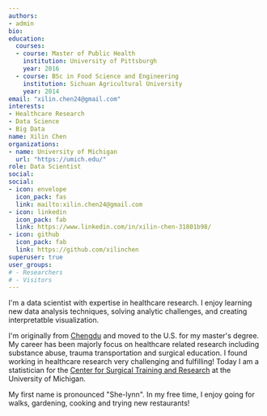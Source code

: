 ```yaml
---
authors:
- admin
bio: 
education:
  courses:
  - course: Master of Public Health
    institution: University of Pittsburgh
    year: 2016
  - course: BSc in Food Science and Engineering
    institution: Sichuan Agricultural University
    year: 2014
email: "xilin.chen24@gmail.com"
interests:
- Healthcare Research
- Data Science
- Big Data 
name: Xilin Chen
organizations:
- name: University of Michigan
  url: "https://umich.edu/"
role: Data Scientist
social:
social:
- icon: envelope
  icon_pack: fas
  link: mailto:xilin.chen24@gmail.com
- icon: linkedin
  icon_pack: fab
  link: https://www.linkedin.com/in/xilin-chen-31801b98/
- icon: github
  icon_pack: fab
  link: https://github.com/xilinchen
superuser: true
user_groups:
# - Researchers
# - Visitors
---
```


I'm a data scientist with expertise in healthcare research. I enjoy learning new data analysis techniques, solving analytic challenges, and creating interpretatble visualization.

I'm originally from [Chengdu](https://en.wikipedia.org/wiki/Chengdu) and moved to the U.S. for my master's degree. My career has been majorly focus on healthcare related research including substance abuse, trauma transportation and surgical education. I found working in healthcare research very challenging and fulfilling! Today I am a statistician for the [Center for Surgical Training and Research](https://medicine.umich.edu/dept/surgery/news/archive/201903/center-surgical-training-research) at the University of Michigan.

My first name is pronounced "She-lynn". In my free time, I enjoy going for walks, gardening, cooking and trying new restaurants! 
